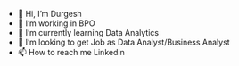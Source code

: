 - 👋 Hi, I’m Durgesh
- 👀 I’m working in BPO
- 🌱 I’m currently learning Data Analytics
- 💞️ I’m looking to get Job as Data Analyst/Business Analyst
- 📫 How to reach me Linkedin

<!---
durgeshkk7/durgeshkk7 is a ✨ special ✨ repository because its `README.md` (this file) appears on your GitHub profile.
You can click the Preview link to take a look at your changes.
--->

